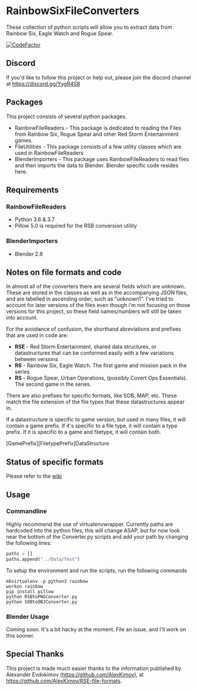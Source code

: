 # RainbowSixFileConverters

These collection of python scripts will allow you to extract data from Rainbow Six, Eagle Watch and Rogue Spear.

[![CodeFactor](https://www.codefactor.io/repository/github/boristsr/rainbowsixfileconverters/badge)](https://www.codefactor.io/repository/github/boristsr/rainbowsixfileconverters)

## Discord
If you'd like to follow this project or help out, please join the discord channel at https://discord.gg/YygR4S8

## Packages
This project consists of several python packages.

- RainbowFileReaders - This package is dedicated to reading the Files from Rainbow Six, Rogue Spear and other Red Storm Entertainment games.
- FileUtilities - This package consists of a few utility classes which are used in RainbowFileReaders
- BlenderImporters - This package uses RainbowFileReaders to read files and then imports the data to Blender. Blender specific code resides here.

## Requirements

### RainbowFileReaders

- Python 3.6 & 3.7
- Pillow 5.0 is required for the RSB conversion utility

### BlenderImporters

- Blender 2.8

## Notes on file formats and code

In almost all of the converters there are several fields which are unknown. These are stored in the classes as well as in the accompanying JSON files, and are labelled in ascending order, such as "unknown1". I've tried to account for later versions of the files even though i'm not focusing on those versions for this project, so these field names/numbers will still be taken into account.

For the avoidance of confusion, the shorthand abreviations and prefixes that are used in code are:

- **RSE** - Red Storm Entertainment, shared data structures, or datastructures that can be conformed easily with a few variations between versions
- **R6** - Rainbow Six, Eagle Watch. The first game and mission pack in the series
- **RS** - Rogue Spear, Urban Operations, (possibly Covert Ops Essentials). The second game in the series.

There are also prefixes for specific formats, like SOB, MAP, etc. These match the file extension of the file types that these datastructures appear in.

If a datastructure is specific to game version, but used in many files, it will contain a game prefix. If it's specific to a file type, it will contain a type prefix. If it is specific to a game and filetype, it will contain both.

\[GamePrefix\]\[FiletypePrefix\]DataStructure

## Status of specific formats

Please refer to the [wiki](https://github.com/boristsr/RainbowSixFileConverters/wiki)

## Usage

### Commandline

Highly recommend the use of virtualenvwrapper. Currently paths are hardcoded into the python files, this will change ASAP, but for now look near the bottom of the Converter.py scripts and add your path by changing the following lines:

```python
paths = []
paths.append("../Data/Test")
```

To setup the environment and run the scripts, run the following commands

```shell
mkvirtualenv -p python3 rainbow
workon rainbow
pip install pillow
python RSBtoPNGConverter.py
python SOBtoOBJConverter.py
```

### Blender Usage

Coming soon. It's a bit hacky at the moment. File an issue, and I'll work on this sooner.

## Special Thanks

This project is made much easier thanks to the information published by Alexander Evdokimov (https://github.com/AlexKimov), at https://github.com/AlexKimov/RSE-file-formats.
